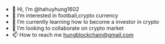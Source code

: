 - 👋 Hi, I’m @hahuyhung1602
- 👀 I’m interested in football,crypto currency
- 🌱 I’m currently learning how to become a investor in crypto
- 💞️ I’m looking to collaborate on crypto market
- 📫 How to reach me hungblockchain@gmail.com

<!---
hahuyhung1602/hahuyhung1602 is a ✨ special ✨ repository because its `README.md` (this file) appears on your GitHub profile.
You can click the Preview link to take a look at your changes.
--->
